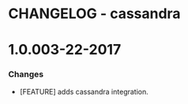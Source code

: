 # CHANGELOG - cassandra

1.0.003-22-2017
==================

### Changes

* [FEATURE] adds cassandra integration.
